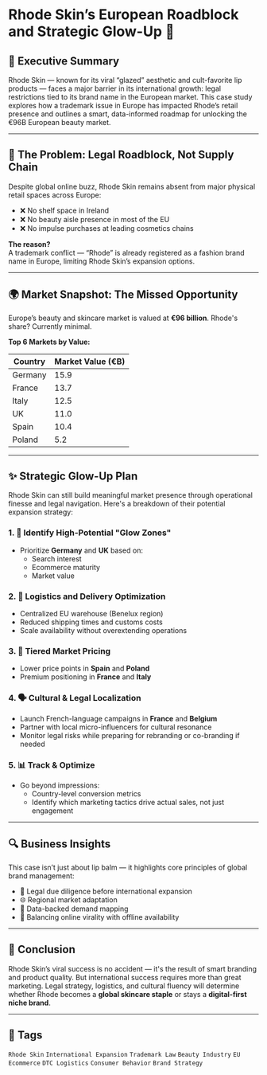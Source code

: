 # Rhode Skin’s European Roadblock and Strategic Glow-Up  💄

## 🧠 Executive Summary

Rhode Skin — known for its viral “glazed” aesthetic and cult-favorite lip products — faces a major barrier in its international growth: legal restrictions tied to its brand name in the European market. This case study explores how a trademark issue in Europe has impacted Rhode’s retail presence and outlines a smart, data-informed roadmap for unlocking the €96B European beauty market.

---

## 📍 The Problem: Legal Roadblock, Not Supply Chain

Despite global online buzz, Rhode Skin remains absent from major physical retail spaces across Europe:

- ❌ No shelf space in Ireland
- ❌ No beauty aisle presence in most of the EU
- ❌ No impulse purchases at leading cosmetics chains

**The reason?**  
A trademark conflict — “Rhode” is already registered as a fashion brand name in Europe, limiting Rhode Skin’s expansion options.

---

## 🌍 Market Snapshot: The Missed Opportunity

Europe’s beauty and skincare market is valued at **€96 billion**. Rhode's share? Currently minimal.

**Top 6 Markets by Value:**

| Country       | Market Value (€B) |
|---------------|-------------------|
| Germany       | 15.9              |
| France        | 13.7              |
| Italy         | 12.5              |
| UK            | 11.0              |
| Spain         | 10.4              |
| Poland        | 5.2               |

---

## ✨ Strategic Glow-Up Plan

Rhode Skin can still build meaningful market presence through operational finesse and legal navigation. Here's a breakdown of their potential expansion strategy:

### 1. 🎯 Identify High-Potential "Glow Zones"
- Prioritize **Germany** and **UK** based on:
  - Search interest
  - Ecommerce maturity
  - Market value

### 2. 🚚 Logistics and Delivery Optimization
- Centralized EU warehouse (Benelux region)
- Reduced shipping times and customs costs
- Scale availability without overextending operations

### 3. 💸 Tiered Market Pricing
- Lower price points in **Spain** and **Poland**
- Premium positioning in **France** and **Italy**

### 4. 🗣️ Cultural & Legal Localization
- Launch French-language campaigns in **France** and **Belgium**
- Partner with local micro-influencers for cultural resonance
- Monitor legal risks while preparing for rebranding or co-branding if needed

### 5. 📊 Track & Optimize
- Go beyond impressions:
  - Country-level conversion metrics
  - Identify which marketing tactics drive actual sales, not just engagement

---

## 🔍 Business Insights

This case isn’t just about lip balm — it highlights core principles of global brand management:

- 📜 Legal due diligence before international expansion
- 🌐 Regional market adaptation
- 🚀 Data-backed demand mapping
- 🤝 Balancing online virality with offline availability

---

## 🧾 Conclusion

Rhode Skin’s viral success is no accident — it's the result of smart branding and product quality. But international success requires more than great marketing. Legal strategy, logistics, and cultural fluency will determine whether Rhode becomes a **global skincare staple** or stays a **digital-first niche brand**.

---

## 📌 Tags

`Rhode Skin` `International Expansion` `Trademark Law` `Beauty Industry` `EU Ecommerce` `DTC Logistics` `Consumer Behavior` `Brand Strategy`


